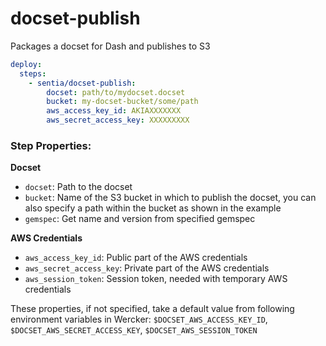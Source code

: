 # docset-publish

Packages a docset for Dash and publishes to S3

```yaml
deploy:
  steps:
    - sentia/docset-publish:
        docset: path/to/mydocset.docset
        bucket: my-docset-bucket/some/path
        aws_access_key_id: AKIAXXXXXXX
        aws_secret_access_key: XXXXXXXXX
```


### Step Properties:

**Docset** 

* `docset`: Path to the docset
* `bucket`: Name of the S3 bucket in which to publish the docset, you can also
  specify a path within the bucket as shown in the example
* `gemspec`: Get name and version from specified gemspec

**AWS Credentials**

* `aws_access_key_id`: Public part of the AWS credentials
* `aws_secret_access_key`: Private part of the AWS credentials
* `aws_session_token`: Session token, needed with temporary AWS credentials

These properties, if not specified, take a default value from following
environment variables in Wercker:
`$DOCSET_AWS_ACCESS_KEY_ID`,
`$DOCSET_AWS_SECRET_ACCESS_KEY`,
`$DOCSET_AWS_SESSION_TOKEN`